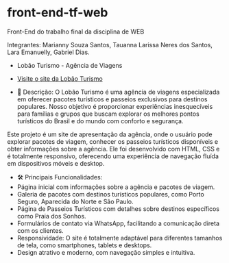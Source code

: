 # front-end-tf-web
Front-End do trabalho final da disciplina de WEB

Integrantes:
Marianny Souza Santos,
Tauanna Larissa Neres dos Santos,
Lara Emanuelly,
Gabriel Dias.

- Lobão Turismo - Agência de Viagens

- [Visite o site da Lobão Turismo](https://front-end-tf-web-tau.vercel.app/)

- 📌 Descrição:
O Lobão Turismo é uma agência de viagens especializada em oferecer pacotes turísticos e passeios exclusivos para destinos populares. Nosso objetivo é proporcionar experiências inesquecíveis para famílias e grupos que buscam explorar os melhores pontos turísticos do Brasil e do mundo com conforto e segurança.

Este projeto é um site de apresentação da agência, onde o usuário pode explorar pacotes de viagem, conhecer os passeios turísticos disponíveis e obter informações sobre a agência. Ele foi desenvolvido com HTML, CSS e é totalmente responsivo, oferecendo uma experiência de navegação fluída em dispositivos móveis e desktop.

- 🛠️ Principais Funcionalidades:
- Página inicial com informações sobre a agência e pacotes de viagem.
- Galeria de pacotes com destinos turísticos populares, como Porto Seguro, Aparecida do Norte e São Paulo.
- Página de Passeios Turísticos com detalhes sobre destinos específicos como Praia dos Sonhos.
- Formulários de contato via WhatsApp, facilitando a comunicação direta com os clientes.
- Responsividade: O site é totalmente adaptável para diferentes tamanhos de tela, como smartphones, tablets e desktops.
- Design atrativo e moderno, com navegação simples e intuitiva.